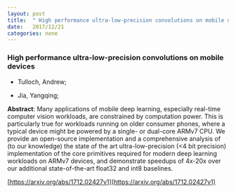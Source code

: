 ```yaml
---
layout: post
title:  " High performance ultra-low-precision convolutions on mobile devices"
date:   2017/12/21
categories: none
---
```




### High performance ultra-low-precision convolutions on mobile devices



* Tulloch, Andrew; 

* Jia, Yangqing; 





**Abstract**:  Many applications of mobile deep learning, especially real-time computer vision workloads, are constrained by computation power. This is particularly true for workloads running on older consumer phones, where a typical device might be powered by a single- or dual-core ARMv7 CPU. We provide an open-source implementation and a comprehensive analysis of (to our knowledge) the state of the art ultra-low-precision (&lt;4 bit precision) implementation of the core primitives required for modern deep learning workloads on ARMv7 devices, and demonstrate speedups of 4x-20x over our additional state-of-the-art float32 and int8 baselines. 



 [https://arxiv.org/abs/1712.02427v1](https://arxiv.org/abs/1712.02427v1) 

